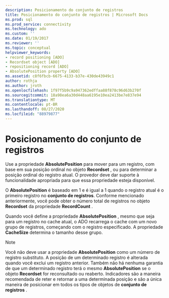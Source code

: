 ```yaml
---
description: Posicionamento do conjunto de registros
title: Posicionamento do conjunto de registros | Microsoft Docs
ms.prod: sql
ms.prod_service: connectivity
ms.technology: ado
ms.custom: ''
ms.date: 01/19/2017
ms.reviewer: ''
ms.topic: conceptual
helpviewer_keywords:
- record positioning [ADO]
- Recordset object [ADO]
- repositioning record [ADO]
- AbsolutePosition property [ADO]
ms.assetid: c8f6fbcb-6675-4133-b37e-430de43949c1
author: rothja
ms.author: jroth
ms.openlocfilehash: 1f97f5b9c9a947362edffaa88f878c96d63b270f
ms.sourcegitcommit: 18a98ea6a30d448aa6195e10ea2413be7e837e94
ms.translationtype: MT
ms.contentlocale: pt-BR
ms.lasthandoff: 08/27/2020
ms.locfileid: "88979877"
---
```

# <a name="recordset-positioning"></a>Posicionamento do conjunto de registros
Use a propriedade **AbsolutePosition** para mover para um registro, com base em sua posição ordinal no objeto **Recordset** , ou para determinar a posição ordinal do registro atual. O provedor deve dar suporte à funcionalidade apropriada para que essa propriedade esteja disponível.  
  
 O **AbsolutePosition** é baseado em 1 e é igual a 1 quando o registro atual é o primeiro registro no **conjunto de registros**. Conforme mencionado anteriormente, você pode obter o número total de registros no objeto **Recordset** da propriedade **RecordCount** .  
  
 Quando você define a propriedade **AbsolutePosition** , mesmo que seja para um registro no cache atual, o ADO recarrega o cache com um novo grupo de registros, começando com o registro especificado. A propriedade **CacheSize** determina o tamanho desse grupo.  
  
> [!NOTE]
>  Você não deve usar a propriedade **AbsolutePosition** como um número de registro substituto. A posição de um determinado registro é alterada quando você exclui um registro anterior. Também não há nenhuma garantia de que um determinado registro terá o mesmo **AbsolutePosition** se o objeto **Recordset** for reconsultado ou reaberto. Indicadores são a maneira recomendada de reter e retornar a uma determinada posição e são a única maneira de posicionar em todos os tipos de objetos de **conjunto de registros** .

